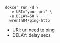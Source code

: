 
```
dokcer run -d \
  -e URI="your uri" \
  -e DELAY=60 \
  wrenth04/ping-http 
```

- URI: uri need to ping
- DELAY: delay secs

